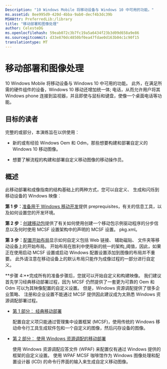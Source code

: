 ```yaml
---
Description: "10 Windows Mobile 将移动设备与 Windows 10 中可用的功能。"
ms.assetid: 8ee995d9-420d-4bba-9ab0-decf4b3dc39b
MSHAttr: PreferredLib:/library
title: "移动部署和图像处理"
author: CelesteDG
ms.openlocfilehash: 59eab072c3b7fc19a5a6434f23b3d09d658a9e86
ms.sourcegitcommit: d33e870dc4850bf0ea47fdae0d163b04c1c90f15
translationtype: MT
---
```

# <a name="mobile-deployment-and-imaging"></a>移动部署和图像处理


10 Windows Mobile 将移动设备与 Windows 10 中可用的功能。 此外，在满足所需的硬件组件的设备，Windows 10 移动还增加统一体; 电话，从而允许用户将其 Windows phone 连接到监视器，并且即使与鼠标和键盘，使像一个桌面电话等功能。

## <a name="span-idintendedaudiencespanspan-idintendedaudiencespanspan-idintendedaudiencespanintended-audience"></a><span id="Intended_audience"></span><span id="intended_audience"></span><span id="INTENDED_AUDIENCE"></span>目标的读者


完整的或部分，本演练旨在以供使用︰

-   新的或有经验 Windows Oem 和 Odm，那些想要构建和部署自定义的 Windows 10 移动图像。

-   想要了解流程的构建和部署自定义移动图像的移动操作员。

## <a name="span-idoverviewspanspan-idoverviewspanspan-idoverviewspanoverview"></a><span id="Overview"></span><span id="overview"></span><span id="OVERVIEW"></span>概述


此移动部署和成像指南的结构基础上的两种方式，您可以自定义、 生成和闪烁到移动设备的 Windows 映像︰

**第 1 步︰**[准备用于 Windows 移动开发](preparing-for-windows-mobile-development.md)提供 preprequisites，有关的信息工具，以及如何设置您的开发环境。

**第 2 步︰**[创建移动包](creating-mobile-packages.md)提供了有关如何使用创建一个移动包示例驱动程序的分步信息以及何时使用 MCSF 设置架构中的声明的 MCSF 设置。 pkg.xml。

**第 3 步︰**[配置开始布局](configure-the-start-layout.md)显示如何自定义包括 Web 链接、 辅助磁贴、 文件夹等移动设备上的开始布局。 开始布局在胜利中使用新的统一的架构\_阈值，因此，如果正在使用启动 MCSF 设置或启动 Windows 配置设置添加到图像的布局并不重要。 此外请注意在移动设备上的默认布局只能作为成像过程的一部分进行自定义。

**步骤 4:**完成所有的准备步骤后，您就可以开始自定义和构建映像。 我们建议首先学习经典移动部署过程，因为 MCSF 仍然提供了一套更为可靠的 Oem 和 Odm 可以为其映像配置的自定义设置。 但是，Windows 资源调配提供了很多企业策略、 注册和企业设置不能通过 MCSF 提供因此建议成为太熟悉 Windows 资源调配部署过程。

-   [第 1 部分︰ 经典移动部署](lab-1--classic-mobile-deployment.md)

    配置自定义项只能通过管理集中设置框架 (MCSF)，使用传统的 Windows 移动命令行工具生成软件包和一个自定义的图像，然后闪存设备的图像。

-   [第 2 部分︰ 使用 Windows 资源调配的移动部署](lab-2--mobile-deployment-using-windows-provisioning.md)

    使用 Windows 资源调配应答文件 (WPAF) 来配置仅有通过 Windows 提供的框架的自定义设置。 使用 WPAF MCSF 咖啡馆作为 Windows 图像处理和配置设计器 (ICD) 的命令行界面的输入来生成自定义移动图像。

 

 



